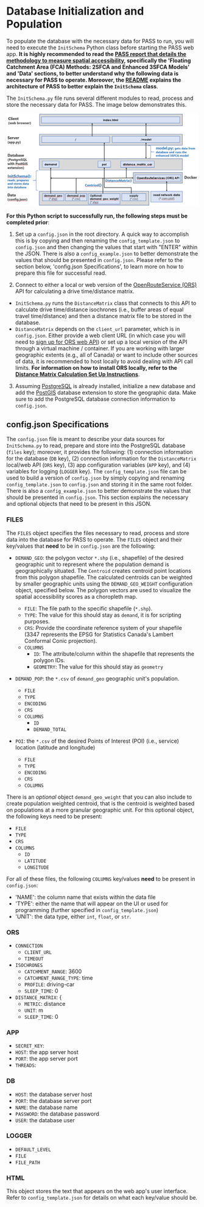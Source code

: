 # Database Initialization and Population

To populate the database with the necessary data for PASS to run, you will need to execute the `InitSchema` Python class before starting the PASS web app. **It is highly recommended to read the [PASS report that details the methodology to measure spatial accessibility](./pass_report_20200422.html), specifically the 'Floating Catchment Area (FCA) Methods: 2SFCA and Enhanced 3SFCA Models' and 'Data' sections, to better understand why the following data is necessary for PASS to operate. Moreover, the [README](../README.md) explains the architecture of PASS to better explain the `InitSchema` class**. 

The `InitSchema.py` file runs several different modules to read, process and store the necessary data for PASS. The image below demonstrates this. 

![PASS Architecture](./pass_architecture.png)

**For this Python script to successfully run, the following steps must be completed prior**:

1. Set up a `config.json` in the root directory. A quick way to accomplish this is by copying and then renaming the `config_template.json` to `config.json` and then changing the values that start with "ENTER" within the JSON. There is also a `config_example.json` to better demonstrate the values that should be presented in `config.json`. Please refer to the section below, 'config.json Specifications', to learn more on how to prepare this file for successful read. 

2. Connect to either a local or web version of the [OpenRouteService (ORS)](https://github.com/GIScience/openrouteservice) API for calculating a drive time/distance matrix.
  - `InitSchema.py` runs the `DistanceMatrix` class that connects to this API to calculate drive time/distance isochrones (i.e., buffer areas of equal travel time/distance) and then a distance matrix file to be stored in the database. 
  - `DistanceMatrix` depends on the `client_url` parameter, which is in `config.json`. Either provide a web client URL (in which case you will need to [sign up for ORS web API](https://openrouteservice.org/plans/)) or set up a local version of the API through a virtual machine / container. If you are working with larger geographic extents (e.g., all of Canada) or want to include other sources of data, it is recommended to host locally to avoid dealing with API call limits. **For information on how to install ORS locally, refer to the [Distance Matrix Calculation Set Up Instructions](/pass_distance_matrix_api.md)**.

3. Assuming [PostgreSQL](https://www.postgresql.org/) is already installed, initialize a new database and add the [PostGIS](https://postgis.net/) database extension to store the geographic data. Make sure to add the PostgreSQL database connection information to `config.json`.

## config.json Specifications

The `config.json` file is meant to describe your data sources for `InitSchema.py` to read, prepare and store into the PostgreSQL database (`files` key); moreover, it provides the following: (1) connection information for the database (`DB` key), (2) connection information for the `DistanceMatrix` local/web API (`ORS` key), (3) app configuration variables (`APP` key), and (4) variables for logging (`LOGGER` key). The `config_template.json` file can be used to build a version of `config.json` by simply copying and renaming `config_template.json` to `config.json` and storing it in the same root folder. There is also a `config_example.json` to better demonstrate the values that should be presented in `config.json`. This section explains the necessary and optional objects that need to be present in this JSON.

### FILES

The `FILES` object specifies the files necessary to read, process and store data into the database for PASS to operate. The `FILES` object and their key/values that **need** to be in `config.json` are the following:

- `DEMAND_GEO`: the polygon vector `*.shp` (i.e., shapefile) of the desired geographic unit to represent where the population demand is geographically situated. The `Centroid` creates centroid point locations from this polygon shapefile. The calculated centroids can be weighted by smaller geographic units using the `DEMAND_GEO_WEIGHT` configuration object, specified below. The polygon vectors are used to visualize the spatial accessibility scores as a choropleth map. 
  - `FILE`: The file path to the specific shapefile (`*.shp`).
  - `TYPE`: The value for this should stay as `demand`, it is for scripting purposes.
  - `CRS`: Provide the coordinate reference system of your shapefile (3347 represents the EPSG for Statistics Canada's Lambert Conformal Conic projection).
  - `COLUMNS`
    - `ID`: The attribute/column within the shapefile that represents the polygon IDs.
    - `GEOMETRY`: The value for this should stay as `geometry`
  
- `DEMAND_POP`: the `*.csv` of `demand_geo` geographic unit's population.
  - `FILE`
  - `TYPE`
  - `ENCODING`
  - `CRS`
  - `COLUMNS` 
    - `ID`
    - `DEMAND_TOTAL`

- `POI`: the `*.csv` of the desired Points of Interest (POI) (i.e., service) location (latitude and longitude)
  - `FILE`
  - `TYPE`
  - `ENCODING`
  - `CRS`
  - `COLUMNS`

There is an *optional* object `demand_geo_weight` that you can also include to create population weighted centroid, that is the centroid is weighted based on populations at a more granular geographic unit. For this optional object, the following keys need to be present:
  - `FILE`
  - `TYPE`
  - `CRS`
  - `COLUMNS`
    - `ID`
    - `LATITUDE`
    - `LONGITUDE`

For all of these files, the following `COLUMNS` key/values **need** to be present in `config.json`:
  - 'NAME': the column name that exists within the data file
  - 'TYPE': either the name that will appear on the UI or used for programming (further specified in `config_template.json`)
  - 'UNIT': the data type, either `int`, `float`, or `str`.

### ORS
- `CONNECTION`
  - `CLIENT_URL`
  - `TIMEOUT`
- `ISOCHRONES`
  - `CATCHMENT_RANGE`: 3600
  - `CATCHMENT_RANGE_TYPE`: time
  - `PROFILE`: driving-car
  - `SLEEP_TIME`: 0
- `DISTANCE_MATRIX`: {
  - `METRIC`: distance
  - `UNIT`: m
  - `SLEEP_TIME`: 0


### APP
- `SECRET_KEY`:
- `HOST`: the app server host 
- `PORT`: the app server port
- `THREADS`: 

### DB
- `HOST`: the database server host
- `PORT`: the database server port
- `NAME`: the database name
- `PASSWORD`: the database password
- `USER`: the database user

### LOGGER
- `DEFAULT_LEVEL`
- `FILE`
- `FILE_PATH`

### HTML

This object stores the text that appears on the web app's user interface. Refer to `config_template.json` for details on what each key/value should be.
